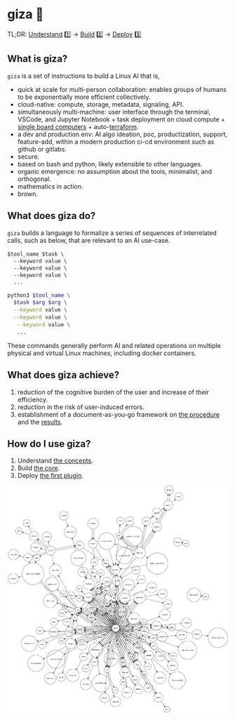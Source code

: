 # giza 🔻

TL;DR: [Understand](./chapters/concepts.md) 1️⃣ -> [Build](./chapters/core.md) 2️⃣ -> [Deploy](./chapters/plugins.md)  3️⃣

## What is giza?

`giza` is a set of instructions to build a Linux AI that is,

- quick at scale for multi-person collaboration: enables groups of humans to be exponentially more efficient collectively.
- cloud-native: compute, storage, metadata, signaling, API.
- simultaneously multi-machine: user interface through the terminal, VSCode, and Jupyter Notebook + task deployment on cloud compute + [single board computers](https://github.com/kamangir/blue-bracket) + auto-[terraform](chapters/terraform.md). 
- a dev and production env: AI algo ideation, poc, productization, support, feature-add, within a modern production ci-cd environment such as github or gitlabs.
- secure.
- based on bash and python, likely extensible to other languages.  
- organic emergence: no assumption about the tools, minimalist, and orthogonal.
- mathematics in action.
- brown.

## What does giza do?

`giza` builds a language to formalize a series of sequences of interrelated calls, such as below, that are relevant to an AI use-case.

```
$tool_name $task \
  --keyword value \
  --keyword value \
  --keyword value \
  ...
```

```bash
python3 $tool_name \
  $task $arg $arg \
  --keyword value \
  --keyword value \
   --keyword value \
   ...
```

These commands generally perform AI and related operations on multiple physical and virtual Linux machines, including docker containers.

## What does giza achieve?

1. reduction of the cognitive burden of the user and increase of their efficiency.
1. reduction in the risk of user-induced errors.
1. establishment of a document-as-you-go framework on [the procedure](./chapters/script.md) and the [results](./chapters/objects.md).

## How do I use giza?

1. Understand [the concepts](./chapters/concepts.md).
1. Build [the core](./chapters/core.md).
1. Deploy [the first plugin](./chapters/plugins.md).

![image](giza.png)
